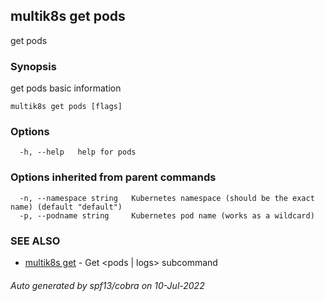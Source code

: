 ## multik8s get pods

get pods

### Synopsis

get pods basic information

```
multik8s get pods [flags]
```

### Options

```
  -h, --help   help for pods
```

### Options inherited from parent commands

```
  -n, --namespace string   Kubernetes namespace (should be the exact name) (default "default")
  -p, --podname string     Kubernetes pod name (works as a wildcard)
```

### SEE ALSO

* [multik8s get](multik8s_get.md)	 - Get <pods | logs> subcommand

###### Auto generated by spf13/cobra on 10-Jul-2022
